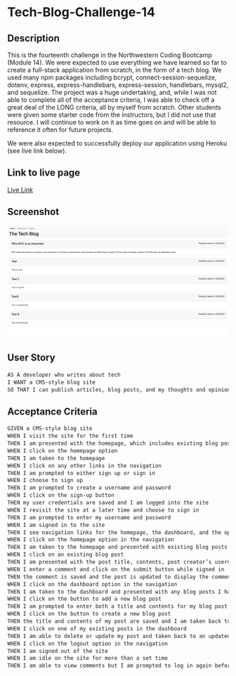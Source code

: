 # Tech-Blog-Challenge-14

## Description
This is the fourteenth challenge in the Northwestern Coding Bootcamp (Module 14). We were expected to use everything we have learned so far to create a full-stack application from scratch, in the form of a tech blog. We used many npm packages including bcrypt, connect-session-sequelize, dotenv, express, express-handlebars, express-session, handlebars, mysql2, and sequelize. The project was a huge undertaking, and, while I was not able to complete all of the acceptance criteria, I was able to check off a great deal of the LONG criteria, all by myself from scratch. Other students were given some starter code from the instructors, but I did not use that resource. I will continue to work on it as time goes on and will be able to reference it often for future projects.

We were also expected to successfully deploy our application using Heroku (see live link below).

## Link to live page
[Live Link](https://agile-everglades-71744.herokuapp.com/)

## Screenshot
![Webpage Screenshot](./assets/Screen%20Shot%202022-10-11%20at%2011.40.32%20PM.png)

## User Story

```md
AS A developer who writes about tech
I WANT a CMS-style blog site
SO THAT I can publish articles, blog posts, and my thoughts and opinions
```

## Acceptance Criteria

```md
GIVEN a CMS-style blog site
WHEN I visit the site for the first time
THEN I am presented with the homepage, which includes existing blog posts if any have been posted; navigation links for the homepage and the dashboard; and the option to log in
WHEN I click on the homepage option
THEN I am taken to the homepage
WHEN I click on any other links in the navigation
THEN I am prompted to either sign up or sign in
WHEN I choose to sign up
THEN I am prompted to create a username and password
WHEN I click on the sign-up button
THEN my user credentials are saved and I am logged into the site
WHEN I revisit the site at a later time and choose to sign in
THEN I am prompted to enter my username and password
WHEN I am signed in to the site
THEN I see navigation links for the homepage, the dashboard, and the option to log out
WHEN I click on the homepage option in the navigation
THEN I am taken to the homepage and presented with existing blog posts that include the post title and the date created
WHEN I click on an existing blog post
THEN I am presented with the post title, contents, post creator’s username, and date created for that post and have the option to leave a comment
WHEN I enter a comment and click on the submit button while signed in
THEN the comment is saved and the post is updated to display the comment, the comment creator’s username, and the date created
WHEN I click on the dashboard option in the navigation
THEN I am taken to the dashboard and presented with any blog posts I have already created and the option to add a new blog post
WHEN I click on the button to add a new blog post
THEN I am prompted to enter both a title and contents for my blog post
WHEN I click on the button to create a new blog post
THEN the title and contents of my post are saved and I am taken back to an updated dashboard with my new blog post
WHEN I click on one of my existing posts in the dashboard
THEN I am able to delete or update my post and taken back to an updated dashboard
WHEN I click on the logout option in the navigation
THEN I am signed out of the site
WHEN I am idle on the site for more than a set time
THEN I am able to view comments but I am prompted to log in again before I can add, update, or delete comments
```